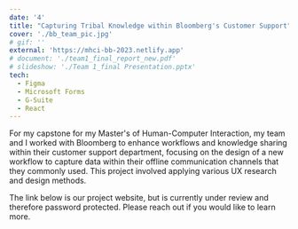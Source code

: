 ```yaml
---
date: '4'
title: "Capturing Tribal Knowledge within Bloomberg's Customer Support"
cover: './bb_team_pic.jpg'
# gif: ''
external: 'https://mhci-bb-2023.netlify.app'
# document: './team1_final_report_new.pdf'
# slideshow: './Team 1_final Presentation.pptx'
tech:
  - Figma
  - Microsoft Forms
  - G-Suite
  - React
---
```


For my capstone for my Master's of Human-Computer Interaction, my team and I worked with Bloomberg to enhance workflows and knowledge sharing within their customer support department, focusing on the design of a new workflow to capture data within their offline communication channels that they commonly used. This project involved applying various UX research and design methods.

The link below is our project website, but is currently under review and therefore password protected. Please reach out if you would like to learn more.

